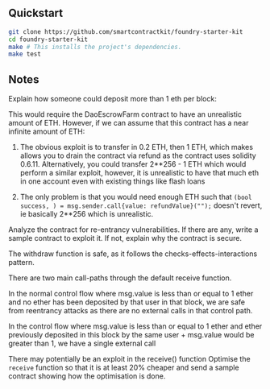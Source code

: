 ## Quickstart

```sh
git clone https://github.com/smartcontractkit/foundry-starter-kit
cd foundry-starter-kit
make # This installs the project's dependencies.
make test
```

## Notes
Explain how someone could deposit more than 1 eth per block:

This would require the DaoEscrowFarm contract to have an unrealistic amount of ETH. However, if we can assume that this contract has a near infinite amount of ETH:

1. The obvious exploit is to transfer in 0.2 ETH, then 1 ETH, which makes allows you to drain the contract via refund as the contract uses solidity 0.6.11. Alternatively, you could transfer 2**256 - 1 ETH which would perform a similar exploit, however, it is unrealistic to have that much eth in one account even with existing things like flash loans

2.  The only problem is that you would need enough ETH such that `(bool success, ) = msg.sender.call{value: refundValue}("");` doesn't revert, ie basically 2**256 which is unrealistic.

Analyze the contract for re-entrancy vulnerabilities. If there are any, write a sample contract to exploit it. If not, explain why the contract is secure.

The withdraw function is safe, as it follows the checks-effects-interactions pattern.

There are two main call-paths through the default receive function. 

In the normal control flow where msg.value is less than or equal to 1 ether and no ether has been deposited by that user in that block, we are safe from reentrancy attacks as there are no external calls in that control path.

In the control flow where msg.value is less than or equal to 1 ether and ether previously deposited in this block by the same user + msg.value would be greater than 1, we have a single external call


There may potentially be an exploit in the receive() function
Optimise the `receive` function so that it is at least 20% cheaper and send a sample contract showing how the optimisation is done.